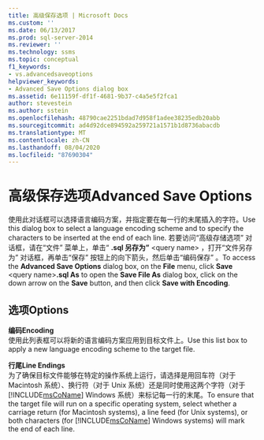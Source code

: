 ```yaml
---
title: 高级保存选项 | Microsoft Docs
ms.custom: ''
ms.date: 06/13/2017
ms.prod: sql-server-2014
ms.reviewer: ''
ms.technology: ssms
ms.topic: conceptual
f1_keywords:
- vs.advancedsaveoptions
helpviewer_keywords:
- Advanced Save Options dialog box
ms.assetid: 6e11159f-df1f-4681-9b37-c4a5e5f2fca1
author: stevestein
ms.author: sstein
ms.openlocfilehash: 48790cae2251bdad7d958f1adee38235edb20abb
ms.sourcegitcommit: ad4d92dce894592a259721a1571b1d8736abacdb
ms.translationtype: MT
ms.contentlocale: zh-CN
ms.lasthandoff: 08/04/2020
ms.locfileid: "87690304"
---
```

# <a name="advanced-save-options"></a><span data-ttu-id="8232f-102">高级保存选项</span><span class="sxs-lookup"><span data-stu-id="8232f-102">Advanced Save Options</span></span>
  <span data-ttu-id="8232f-103">使用此对话框可以选择语言编码方案，并指定要在每一行的末尾插入的字符。</span><span class="sxs-lookup"><span data-stu-id="8232f-103">Use this dialog box to select a language encoding scheme and to specify the characters to be inserted at the end of each line.</span></span> <span data-ttu-id="8232f-104">若要访问“高级存储选项”  对话框，请在“文件”  菜单上，单击“ **.sql 另存为”** \<query name>  ，打开“文件另存为”  对话框，再单击“保存”  按钮上的向下箭头，然后单击“编码保存”  。</span><span class="sxs-lookup"><span data-stu-id="8232f-104">To access the **Advanced Save Options** dialog box, on the **File** menu, click **Save** \<query name>**.sql As** to open the **Save File As** dialog box, click on the down arrow on the **Save** button, and then click **Save with Encoding**.</span></span>  
  
## <a name="options"></a><span data-ttu-id="8232f-105">选项</span><span class="sxs-lookup"><span data-stu-id="8232f-105">Options</span></span>  
 <span data-ttu-id="8232f-106">**编码**</span><span class="sxs-lookup"><span data-stu-id="8232f-106">**Encoding**</span></span>  
 <span data-ttu-id="8232f-107">使用此列表框可以将新的语言编码方案应用到目标文件上。</span><span class="sxs-lookup"><span data-stu-id="8232f-107">Use this list box to apply a new language encoding scheme to the target file.</span></span>  
  
 <span data-ttu-id="8232f-108">**行尾**</span><span class="sxs-lookup"><span data-stu-id="8232f-108">**Line Endings**</span></span>  
 <span data-ttu-id="8232f-109">为了确保目标文件能够在特定的操作系统上运行，请选择是用回车符（对于 Macintosh 系统）、换行符（对于 Unix 系统）还是同时使用这两个字符（对于 [!INCLUDE[msCoName](../../includes/msconame-md.md)] Windows 系统）来标记每一行的末尾。</span><span class="sxs-lookup"><span data-stu-id="8232f-109">To ensure that the target file will run on a specific operating system, select whether a carriage return (for Macintosh systems), a line feed (for Unix systems), or both characters (for [!INCLUDE[msCoName](../../includes/msconame-md.md)] Windows systems) will mark the end of each line.</span></span>  
  
  
